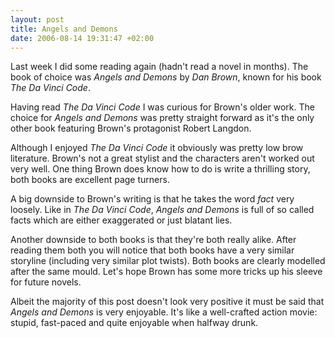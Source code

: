 ```yaml
--- 
layout: post
title: Angels and Demons
date: 2006-08-14 19:31:47 +02:00
---
```

Last week I did some reading again (hadn't read a novel in months). The book of choice was *Angels and Demons* by *Dan Brown*, known for his book *The Da Vinci Code*.

Having read *The Da Vinci Code* I was curious for Brown's older work. The choice for *Angels and Demons* was pretty straight forward as it's the only other book featuring Brown's protagonist Robert Langdon.

Although I enjoyed *The Da Vinci Code* it obviously was pretty low brow literature. Brown's not a great stylist and the characters aren't worked out very well. One thing Brown does know how to do is write a thrilling story, both books are excellent page turners.

A big downside to Brown's writing is that he takes the word *fact* very loosely. Like in *The Da Vinci Code*, *Angels and Demons* is full of so called facts which are either exaggerated or just blatant lies.

Another downside to both books is that they're both really alike. After reading them both you will notice that both books have a very similar storyline (including very similar plot twists). Both books are clearly modelled after the same mould. Let's hope Brown has some more tricks up his sleeve for future novels.

Albeit the majority of this post doesn't look very positive it must be said that *Angels and Demons* is very enjoyable. It's like a well-crafted action movie: stupid, fast-paced and quite enjoyable when halfway drunk.
